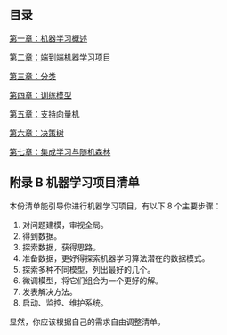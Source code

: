 ## 目录

[第一章：机器学习概述](chap1.md)

[第二章：端到端机器学习项目](chap2.md)

[第三章：分类](chap3.md)

[第四章：训练模型](chap4.md)

[第五章：支持向量机](chap5.md)

[第六章：决策树](chap6.md)

[第七章：集成学习与随机森林](chap7.md)

## 附录 B 机器学习项目清单

本份清单能引导你进行机器学习项目，有以下 8 个主要步骤：

1. 对问题建模，审视全局。
2. 得到数据。
3. 探索数据，获得思路。
4. 准备数据，更好得探索机器学习算法潜在的数据模式。
5. 探索多种不同模型，列出最好的几个。
6. 微调模型，将它们组合为一个更好的解。
7. 发表解决方法。
8. 启动、监控、维护系统。

显然，你应该根据自己的需求自由调整清单。

